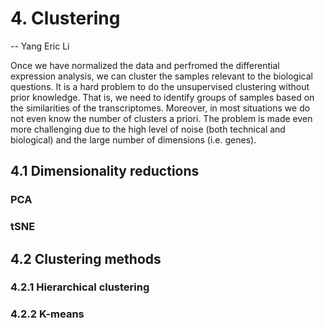 # 4. Clustering
-- Yang Eric Li

Once we have normalized the data and perfromed the differential expression analysis, we can cluster the samples relevant to the biological questions.
It is a hard problem to do the unsupervised clustering without prior knowledge. That is, we need to identify groups of samples based on the similarities of the transcriptomes. Moreover, in most situations we do not even know the number of clusters a priori. The problem is made even more challenging due to the high level of noise (both technical and biological) and the large number of dimensions (i.e. genes).

## 4.1 Dimensionality reductions
### PCA

### tSNE

## 4.2 Clustering methods
### 4.2.1 Hierarchical clustering

### 4.2.2 K-means

###
